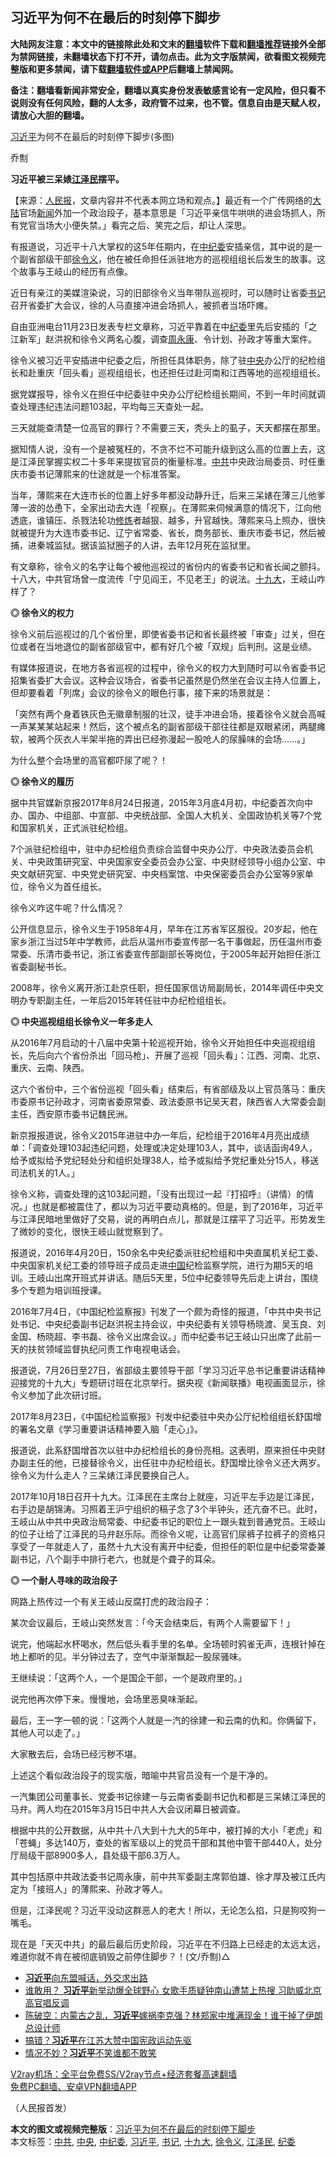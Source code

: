  <h2>习近平为何不在最后的时刻停下脚步</h2> <p class="notice"><b>大陆网友注意：本文中的链接除此处和文末的<a href="https://github.com/bannedbook/fanqiang" >翻墙</a>软件下载和<a href="https://github.com/killgcd/justmysocks/blob/master/README.md">翻墙推荐</a>链接外全部为禁网链接，未翻墙状态下打不开，请勿点击。此为文字版禁闻，欲看图文视频完整版和更多禁闻，请下载<a href="https://github.com/bannedbook/fanqiang">翻墙软件或APP</a>后翻墙上禁闻网。</p><p>备注：翻墙看新闻非常安全，翻墙以真实身份发表敏感言论有一定风险，但只看不说则没有任何风险，翻的人太多，政府管不过来，也不管。信息自由是天赋人权，请放心大胆的翻墙。</b></p>  <div class="entry"> <p><a href="https://www.bannedbook.org/bnews/tag/%e4%b9%a0%e8%bf%91%e5%b9%b3/" class="st_tag internal_tag" rel="tag" title="标签 习近平 下的日志">习近平</a>为何不在最后的时刻停下脚步(多图)</p> <p>	乔劁</p> <p><a target=_blank href=https://www.renminbao.com/rmb/article_images/2020/11/29/201129xiwang01.jpg></a></p> <p><b>习近平被三呆婊<a href="https://www.bannedbook.org/bnews/tag/%e6%b1%9f%e6%b3%bd%e6%b0%91/" class="st_tag internal_tag" rel="tag" title="标签 江泽民 下的日志">江泽民</a>摆平。</b></p> <p>【来源：<span class='wp_keywordlink_affiliate'><a href="https://renminbao.com/" title="人民报" target="_blank">人民报</a></span>，文章内容并不代表本网立场和观点。】最近有一个广传网络的<span class='wp_keywordlink_affiliate'><a href="https://www.bannedbook.org/" title="大陆" target="_blank">大陆</a></span>官场<span class='wp_keywordlink_affiliate'><a href="https://www.bannedbook.org/" title="新闻">新闻</a></span>外加一个政治段子，基本意思是「习近平亲信牛哄哄的进会场抓人，所有党官当场大小便失禁。」看完之后、笑完之后，却让人深思。 </p> <p>有报道说，习近平十八大掌权的这5年任期内，在<a href="https://www.bannedbook.org/bnews/tag/%e4%b8%ad%e7%ba%aa%e5%a7%94/" class="st_tag internal_tag" rel="tag" title="标签 中纪委 下的日志">中纪委</a>安插亲信，其中说的是一个副省部级干部<a href="https://www.bannedbook.org/bnews/tag/%E5%BE%90%E4%BB%A4%E4%B9%89/" class="st_tag internal_tag" rel="tag" title="标签 徐令义 下的日志">徐令义</a>，他在被任命担任派驻地方的巡视组组长后发生的故事。这个故事与王岐山的经历有点像。</p> <p>近日有亲江的美媒渲染说，习的旧部徐令义当年带队巡视时，可以随时让省委<a href="https://www.bannedbook.org/bnews/tag/%e4%b9%a6%e8%ae%b0/" class="st_tag internal_tag" rel="tag" title="标签 书记 下的日志">书记</a>召开省委扩大会议，徐的人马直接冲进会场抓人，被抓者当场吓瘫。</p> <p>自由亚洲电台11月23日发表专栏文章称，习近平靠着在中<a href="https://www.bannedbook.org/bnews/tag/%e7%ba%aa%e5%a7%94/" class="st_tag internal_tag" rel="tag" title="标签 纪委 下的日志">纪委</a>里先后安插的「之江新军」赵洪祝和徐令义两名心腹，调查<span class='wp_keywordlink'><a href="https://www.bannedbook.org/forum2/topic2891.html" title="《周永康其人》《周永康传》" target="_blank">周永康</a></span>、令计划、孙政才等重大案件。</p> <p>徐令义被习近平安插进中纪委之后，所担任具体职务，除了驻<a href="https://www.bannedbook.org/bnews/tag/%E4%B8%AD%E5%A4%AE/" class="st_tag internal_tag" rel="tag" title="标签 中央 下的日志">中央</a>办公厅的纪检组长和赴重庆「回头看」巡视组组长，也还担任过赴河南和江西等地的巡视组组长。</p> <p>据党媒报导，徐令义在担任中纪委驻中央办公厅纪检组长期间，不到一年时间就调查处理违纪违法问题103起，平均每三天查处一起。</p> <p>三天就能查清楚一位高官的罪行？不需要三天，秃头上的虱子，天天都摆在那里。</p> <p>据知情人说，没有一个是被冤枉的，不贪不烂不可能升级到这么高的位置上去，这是江泽民掌握实权二十多年来提拔官员的衡量标准。<a href="https://www.bannedbook.org/bnews/tag/%e4%b8%ad%e5%85%b1/" class="st_tag internal_tag" rel="tag" title="标签 中共 下的日志">中共</a>中央政治局委员、时任重庆市委书记薄熙来的仕途就是一个标准答案。</p>  <p>当年，薄熙来在大连市长的位置上好多年都没动静升迁，后来三呆婊在薄三儿他爹薄一波的怂恿下，全家出动去大连「视察」。在薄熙来伺候满意的情况下，江向他透底，谁镇压、杀戮法轮功<span class='wp_keywordlink'><a href="https://www.qi-gong.me/" title="气功修炼网" target="_blank">修炼</a></span>者越狠、越多，升官越快。薄熙来马上照办，很快就被提升为大连市委书记、辽宁省常委、省长，商务部长、重庆市委书记，然后被捕，进秦城监狱。据该监狱圈子的人讲，去年12月死在监狱里。</p> <p>有文章称，徐令义的名字让每个被他巡视过的省份内的省委书记和省长闻之颤抖。十八大，中共官场曾一度流传「宁见阎王，不见老王」的说法。<a href="https://www.bannedbook.org/bnews/tag/%e5%8d%81%e4%b9%9d%e5%a4%a7/" class="st_tag internal_tag" rel="tag" title="标签 十九大 下的日志">十九大</a>，王岐山咋样了？</p> <p><b>◎ 徐令义的权力</b></p> <p>徐令义前后巡视过的几个省份里，即使省委书记和省长最终被「审查」过关，但在位或者在当地退位的副省部级官中，都有好几个被「双规」后判刑。这是业绩。</p> <p>有媒体报道说，在地方各省巡视的过程中，徐令义的权力大到随时可以令省委书记招集省委扩大会议。这种会议场合，省委书记虽然是仍然坐在会议主持人位置上，但却要看着「列席」会议的徐令义的眼色行事，接下来的场景就是：</p> <p>「突然有两个身着铁灰色无徽章制服的壮汉，徒手冲进会场，接着徐令义就会高喊一声某某某站起来！然后，这个被点名的副省部级干部往往都是双眼紧闭，两腿瘫软，被两个灰衣人半架半拖的弄出已经弥漫起一股呛人的尿臊味的会场……。」</p> <p>为什么整个会场里的高官都吓尿了呢？！</p> <p><b>◎ 徐令义的履历</b></p> <p>据中共官媒新京报2017年8月24日报道，2015年3月底4月初，中纪委首次向中办、国办、中组部、中宣部、中央统战部、全国人大机关、全国政协机关等7个党和国家机关，正式派驻纪检组。</p> <p>7个派驻纪检组中，驻中办纪检组负责综合监督中央办公厅、中央政法委员会机关、中央政策研究室、中央国家安全委员会办公室、中央财经领导小组办公室、中央文献研究室、中央党史研究室、中央档案馆、中央保密委员会办公室等9家单位，徐令义为首任组长。</p> <p>徐令义咋这牛呢？什么情况？</p> <p>公开信息显示，徐令义生于1958年4月，早年在江苏省军区服役。20岁起，他在家乡浙江当过5年中学教师，此后从温州市委宣传部一名干事做起，历任温州市委常委、乐清市委书记，浙江省委宣传部副部长等岗位，于2005年起开始担任浙江省委副秘书长。</p>  <p>2008年，徐令义离开浙江赴京任职，担任国家信访局副局长，2014年调任中央文明办专职副主任，一年后2015年转任驻中办纪检组组长。</p> <p><b>◎ 中央巡视组组长徐令义一年多走人</b></p> <p>从2016年7月启动的十八届中央第十轮巡视开始，徐令义开始担任中央巡视组组长，先后向六个省份杀出「回马枪」、开展了巡视「回头看」：江西、河南、北京、重庆、云南、陕西。</p> <p>这六个省份中，三个省份巡视「回头看」结束后，有省部级及以上官员落马：重庆市委原书记孙政才，河南省委原常委、政法委原书记吴天君，陕西省人大常委会副主任，西安原市委书记魏民洲。</p> <p>新京报报道说，徐令义2015年进驻中办一年后，纪检组于2016年4月亮出成绩单：「调查处理103起违纪问题，处理或决定处理103人，其中，谈话函询49人，给予或拟给予党纪轻处分和组织处理38人，给予或拟给予党纪重处分15人，移送司法机关的1人。」</p> <p>徐令义称，调查处理的这103起问题，「没有出现过一起『打招呼』（讲情）的情况。」也就是都被震住了，都以为习近平要动真格的。但是，到了2016年，习近平与江泽民暗地里做好了交易，说的再明白点儿，那就是江摆平了习近平。形势发生了微妙的变化，很快王岐山就觉察到了。</p> <p>报道说，2016年4月20日，150余名中央纪委派驻纪检组和中央直属机关纪工委、中央国家机关纪工委的领导班子成员走进<span class='wp_keywordlink_affiliate'><a href="https://www.bannedbook.org/" title="中国" target="_blank">中国</a></span>纪检监察学院，进行为期5天的培训。王岐山出席开班式并讲话。随后5天里，5位中纪委领导先后走上讲台，围绕多个专题为培训班授课。</p> <p>2016年7月4日，《中国纪检监察报》刊发了一个颇为奇怪的报道，「中共中央书记处书记、中央纪委副书记赵洪祝主持会议，中央纪委有关领导杨晓渡、吴玉良、刘金国、杨晓超、李书磊、徐令义出席会议。」而中纪委书记王岐山只出席了此前一天的扶贫领域监督执纪问责工作电视电话会。</p> <p>报道说，7月26日至27日，省部级主要领导干部「学习习近平总书记重要讲话精神 迎接党的十九大」专题研讨班在北京举行。据央视《新闻联播》电视画面显示，徐令义参加了此次研讨班。</p> <p>2017年8月23日，《中国纪检监察报》刊发中纪委驻中央办公厅纪检组组长舒国增的署名文章《学习重要讲话精神要入脑「走心」》。</p> <p>报道说，此系舒国增首次以驻中办纪检组长的身份亮相。这表明，原来担任中央财办副主任的他，已接替徐令义，出任驻中办纪检组长。舒国增比徐令义还大两岁。徐令义为什么走人？三呆婊江泽民要换自己人。</p> <p>2017年10月18日召开十九大。江泽民在主席台上就座，习近平左手边是江泽民，右手边是胡锦涛。习照着王沪宁组织的稿子念了3个半钟头，还亢奋不已。此时，王岐山从中共中央政治局常委、中纪委书记的职位上一跟头栽到普通党员。王岐山的位子让给了江泽民的马弁赵乐际。而徐令义呢，让高官们尿裤子拉裤子的资格只享受了一年就走人了，虽然十九大没有离开中纪委，但担任的职位是中纪委常委兼副书记，八个副手中排行老六，也就是个聋子的耳朵。</p>  <p><b>◎ 一个耐人寻味的政治段子</b></p> <p>网路上热传过一个有关王岐山反腐打虎的政治段子：</p> <p>某次会议最后，王岐山突然发言：「今天会结束后，有两个人需要留下！」</p> <p>说完，他端起水杯喝水，然后低头看手里的名单。全场顿时鸦雀无声，连根针掉在地上都听的见。半分钟过去了，空气中渐渐飘起一股尿骚味。</p> <p>王继续说：「这两个人，一个是国企干部，一个是政府里的。」</p> <p>说完他再次停下来。慢慢地，会场里恶臭味渐起。</p> <p>最后，王一字一顿的说：「这两个人就是一汽的徐建一和云南的仇和。你俩留下，其他人可以走了。」</p> <p>大家散去后，会场已经污秽不堪。</p> <p>上述这个看似政治段子的现实版，暗喻中共官员没有一个是干净的。</p> <p>一汽集团公司董事长、党委书记徐建一与云南省委副书记仇和都是三呆婊江泽民的马弁。两人均在2015年3月15日中共人大会议闭幕日被调查。</p> <p>根据中共的公开数据，从中共十八大到十九大的5年中，被打掉的大小「老虎」和「苍蝇」多达140万，查处的省军级以上的党员干部和其他中管干部440人，处分厅局级干部8900多人，县处级干部6.3万人。</p> <p>其中包括原中共政法委书记周永康，前中共军委副主席郭伯雄、徐才厚及被江氏内定为「接班人」的薄熙来、孙政才等人。</p>  <p>但是，江泽民呢？习近平没动这群恶人的老大！所以，无论怎么掐，只是狗咬狗一嘴毛。</p> <p>现在是「天灭中共」的最后最后历史阶段，习近平在不归路上已经走的太远太远，难道你就不肯在被彻底销毁之前停住脚步？！(文/乔劁)△</p> <ul class='op-related-articles' title='相关阅读'> <li><a href='https://www.bannedbook.org/bnews/ssgc/20201129/1439196.html' target='_blank'><b>习近平</b>向东盟喊话，外交求出路</a></li> <li><a href='https://www.bannedbook.org/bnews/cnnews/20201129/1439169.html' target='_blank'>谁敢用？ <b>习近平</b>新举动爆全球野心 女歌手质疑钟南山遭禁上热搜 习助威北京高官唱反调</a></li> <li><a href='https://www.bannedbook.org/bnews/cbnews/20201129/1439168.html' target='_blank'>陈破空：内蒙古之乱，<b>习近平</b>嫁祸李克强？林郑家中堆满现金！谁干掉了伊朗总设计师</a></li> <li><a href='https://www.bannedbook.org/bnews/comments/20201129/1439138.html' target='_blank'>搞错？<b>习近平</b>在江苏大赞中国宪政运动先驱</a></li> <li><a href='https://www.bannedbook.org/bnews/cbnews/20201129/1438997.html' target='_blank'>情况不妙？<b>习近平</b>不笑谁都不敢笑</a></li> </ul> <p class="texttj"> <a href="https://www.bannedbook.org/forum23/topic22702.html" target="_blank">V2ray机场：全平台免费SS/V2ray节点+经济套餐高速翻墙</a><br/> <a href="https://github.com/bannedbook/fanqiang/wiki/%E7%A6%81%E9%97%BB%E7%BD%91%E5%AE%89%E5%8D%93%E7%BF%BB%E5%A2%99%E6%96%B0%E9%97%BBAPP" target="_blank">免费PC翻墙、安卓VPN翻墙APP</a></p><p>（人民报首发）</p><a name='sharetosocial'></a>       <div><b>本文的图文或视频完整版</b>：<a href='https://www.bannedbook.org/bnews/ccpdope/20201130/1439319.html'>习近平为何不在最后的时刻停下脚步</a></div>  </div><!--END ENTRY--> <div class="postfooter"> <div>本文标签：<a href="https://www.bannedbook.org/bnews/tag/%e4%b8%ad%e5%85%b1/" rel="tag">中共</a>, <a href="https://www.bannedbook.org/bnews/tag/%E4%B8%AD%E5%A4%AE/" rel="tag">中央</a>, <a href="https://www.bannedbook.org/bnews/tag/%e4%b8%ad%e7%ba%aa%e5%a7%94/" rel="tag">中纪委</a>, <a href="https://www.bannedbook.org/bnews/tag/%e4%b9%a0%e8%bf%91%e5%b9%b3/" rel="tag">习近平</a>, <a href="https://www.bannedbook.org/bnews/tag/%e4%b9%a6%e8%ae%b0/" rel="tag">书记</a>, <a href="https://www.bannedbook.org/bnews/tag/%e5%8d%81%e4%b9%9d%e5%a4%a7/" rel="tag">十九大</a>, <a href="https://www.bannedbook.org/bnews/tag/%E5%BE%90%E4%BB%A4%E4%B9%89/" rel="tag">徐令义</a>, <a href="https://www.bannedbook.org/bnews/tag/%e6%b1%9f%e6%b3%bd%e6%b0%91/" rel="tag">江泽民</a>, <a href="https://www.bannedbook.org/bnews/tag/%e7%ba%aa%e5%a7%94/" rel="tag">纪委</a></div>  </div><!--END POSTFOOTER--> 